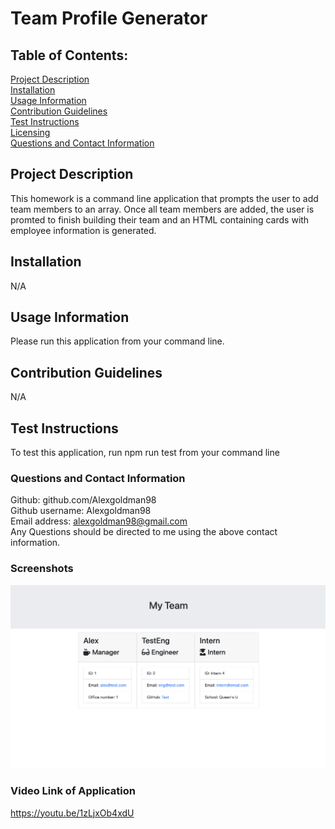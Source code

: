 # Team Profile Generator
## Table of Contents: 
[Project Description](#Project-Description)  
[Installation](#Installation)  
[Usage Information](#Usage-Information)  
[Contribution Guidelines](#Contribution-Guidelines)  
[Test Instructions](#Test-Instructions)  
[Licensing](#Licensing)  
[Questions and Contact Information](#Questions-and-Contact-Information)  

## Project Description 
This homework is a command line application that prompts the user to add team members to an array. Once all team members are added, the user is promted to finish building their team and an HTML containing cards with employee information is generated.

## Installation 
N/A

## Usage Information 
Please run this application from your command line.

## Contribution Guidelines 
N/A

## Test Instructions 
To test this application, run npm run test from your command line

### Questions and Contact Information 
Github: github.com/Alexgoldman98  
Github username: Alexgoldman98   
Email address: alexgoldman98@gmail.com  
Any Questions should be directed to me using the above contact information.

### Screenshots
![code refactor](02-Homework/Assets/SS1.png)

### Video Link of Application
https://youtu.be/1zLjxOb4xdU